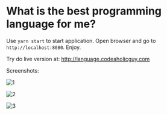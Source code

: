 # What is the best programming language for me?

Use `yarn start` to start application.
Open browser and go to `http://localhost:8080`.
Enjoy.

Try do live version at: http://language.codeaholicguy.com

Screenshots:

![1](https://i.imgur.com/60U8GBj.jpg)

![2](https://i.imgur.com/VPgMSCK.jpg)

![3](https://i.imgur.com/yjHvqXZ.jpg)
